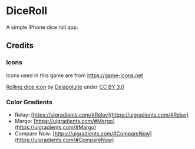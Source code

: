 # DiceRoll

A simple iPhone dice roll app.

## Credits

### Icons
Icons used in this game are from https://game-icons.net

[Rolling dice icon](https://game-icons.net/1x1/delapouite/rolling-dices.html) by [Delapoluite](https://delapouite.com/) under [CC BY 3.0](https://creativecommons.org/licenses/by/3.0/)


### Color Gradients
 - Relay: [https://uigradients.com/#Relay](https://uigradients.com/#Relay)
 - Margo: [https://uigradients.com/#Margo](https://uigradients.com/#Margo)
 - Compare Now: [https://uigradients.com/#CompareNow](https://uigradients.com/#CompareNow)

